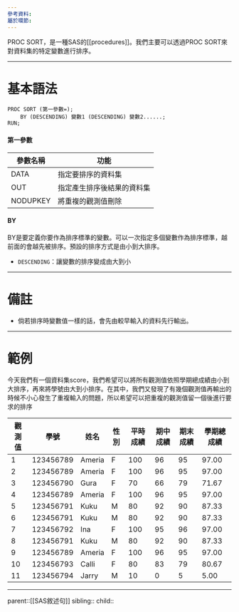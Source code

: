 ```yaml
---
參考資料: 
屬於環節:
---
```

PROC SORT，是一種SAS的[[procedures]]。我們主要可以透過PROC SORT來對資料集的特定變數進行排序。
- - -
# 基本語法
```SAS
PROC SORT (第一參數=);
	BY (DESCENDING) 變數1 (DESCENDING) 變數2......;
RUN;
```

#### 第一參數

| 參數名稱     | 功能            |
| -------- | ------------- |
| DATA     | 指定要排序的資料集     |
| OUT      | 指定產生排序後結果的資料集 |
| NODUPKEY | 將重複的觀測值刪除     |

#### BY
BY是要定義你要作為排序標準的變數。可以一次指定多個變數作為排序標準，越前面的會越先被排序。預設的排序方式是由小到大排序。

- `DESCENDING`：讓變數的排序變成由大到小

- - -
# 備註
- 倘若排序時變數值一樣的話，會先由較早輸入的資料先行輸出。
- - -
# 範例
今天我們有一個資料集score，我們希望可以將所有觀測值依照學期總成績由小到大排序，再來將學號由大到小排序。在其中，我們又發現了有幾個觀測值再輸出的時候不小心發生了重複輸入的問題，所以希望可以把重複的觀測值留一個後進行要求的排序

| 觀測值 | 學號        | 姓名     | 性別  | 平時成績 | 期中成績 | 期末成績 | 學期總成績 |
| --- | --------- | ------ | --- | ---- | ---- | ---- | ----- |
| 1   | 123456789 | Ameria | F   | 100  | 96   | 95   | 97.00 |
| 2   | 123456789 | Ameria | F   | 100  | 96   | 95   | 97.00 |
| 3   | 123456790 | Gura   | F   | 70   | 66   | 79   | 71.67 |
| 4   | 123456789 | Ameria | F   | 100  | 96   | 95   | 97.00 |
| 5   | 123456791 | Kuku   | M   | 80   | 92   | 90   | 87.33 |
| 6   | 123456791 | Kuku   | M   | 80   | 92   | 90   | 87.33 |
| 7   | 123456792 | Ina    | F   | 100  | 95   | 96   | 97.00 |
| 8   | 123456791 | Kuku   | M   | 80   | 92   | 90   | 87.33 |
| 9   | 123456789 | Ameria | F   | 100  | 96   | 95   | 97.00 |
| 10  | 123456793 | Calli  | F   | 80   | 83   | 79   | 80.67 |
| 11  | 123456794 | Jarry  | M   | 10   | 0    | 5    | 5.00  |
- - -
parent::[[SAS敘述句]]
sibling::
child::